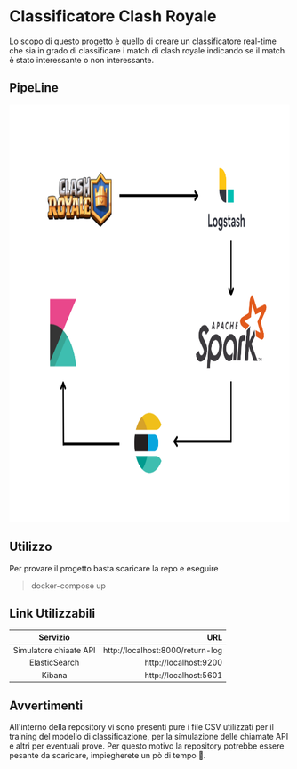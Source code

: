 # Classificatore Clash Royale
Lo scopo di questo progetto è quello di creare un classificatore real-time che sia in grado di classificare i match di clash royale indicando se il match è stato interessante o non interessante.

## PipeLine
<img src="./book/images/pipe.png" width="750" height="750">

## Utilizzo
Per provare il progetto basta scaricare la repo e eseguire 
> docker-compose up

## Link Utilizzabili
|Servizio|URL| 
|:---:|---:|
|Simulatore chiaate API| http://localhost:8000/return-log|
|ElasticSearch|http://localhost:9200|
|Kibana|http://localhost:5601|


## Avvertimenti 
All'interno della repository vi sono presenti pure i file CSV utilizzati per il training del modello di classificazione, per la simulazione delle chiamate API e altri per eventuali prove.
Per questo motivo la repository potrebbe essere pesante da scaricare, impiegherete un pò di tempo 🤗.
